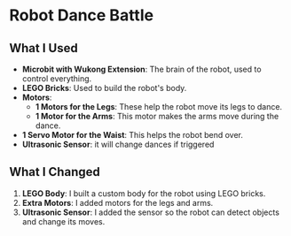 # Robot Dance Battle 
## What I Used
- **Microbit with Wukong Extension**: The brain of the robot, used to control everything.
- **LEGO Bricks**: Used to build the robot's body.
- **Motors**:
  - **1 Motors for the Legs**: These help the robot move its legs to dance.
  - **1 Motor for the Arms**: This motor makes the arms move during the dance.
- **1 Servo Motor for the Waist**: This helps the robot bend over.
- **Ultrasonic Sensor**: it will change dances if triggered

## What I Changed
1. **LEGO Body**: I built a custom body for the robot using LEGO bricks.
2. **Extra Motors**: I added motors for the legs and arms.
3. **Ultrasonic Sensor**: I added the sensor so the robot can detect objects and change its moves.

